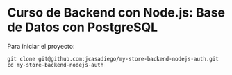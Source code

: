 # Curso de Backend con Node.js: Base de Datos con PostgreSQL 

Para iniciar el proyecto:
 
 ```
git clone git@github.com:jcasadiego/my-store-backend-nodejs-auth.git
cd my-store-backend-nodejs-auth

 ```
